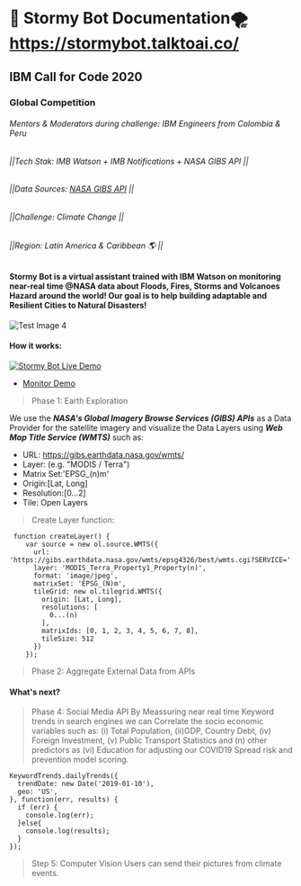 # 🤖 Stormy Bot Documentation🌪 https://stormybot.talktoai.co/
## IBM Call for Code 2020
### Global Competition 
###### Mentors & Moderators during challenge: IBM Engineers from Colombia & Peru
###### ||Tech Stak: IMB Watson + IMB Notifications + NASA GIBS API ||
###### ||Data Sources: [NASA GIBS API](https://wiki.earthdata.nasa.gov/display/GIBS/GIBS+API+for+Developers) ||
###### ||Challenge: Climate Change ||
###### ||Region: Latin America & Caribbean 🌎 ||

#### Stormy Bot is a virtual assistant trained with IBM Watson on monitoring near-real time @NASA data about Floods, Fires, Storms and Volcanoes Hazard around the world! Our goal is to help building adaptable and Resilient Cities to Natural Disasters!

![Test Image 4](https://i.ibb.co/x7WMPDn/Screen-Shot-2020-07-31-at-04-04-22.png)

#### How it works:

[![Stormy Bot Live Demo](https://img.youtube.com/vi/7bLHkBmf1UM/2.jpg)](https://youtu.be/7bLHkBmf1UM)

- [Monitor Demo](https://stormybot.talktoai.co/)


> Phase 1: Earth Exploration

We use the ***NASA's Global Imagery Browse Services (GIBS) APIs*** as a Data Provider for the satellite imagery and visualize the Data Layers using  ***Web Map Title Service (WMTS)*** such as:

- URL: https://gibs.earthdata.nasa.gov/wmts/
- Layer: (e.g. "MODIS / Terra")
- Matrix Set:'EPSG_(n)m'
- Origin:[Lat, Long]
- Resolution:[0...2]
- Tile: Open Layers

> Create Layer function:

```
 function createLayer() {
    var source = new ol.source.WMTS({
      url: 'https://gibs.earthdata.nasa.gov/wmts/epsg4326/best/wmts.cgi?SERVICE='
      layer: 'MODIS_Terra_Property1_Property(n)',
      format: 'image/jpeg',
      matrixSet: 'EPSG_(N)m',
      tileGrid: new ol.tilegrid.WMTS({
        origin: [Lat, Long],
        resolutions: [
          0...(n)
        ],
        matrixIds: [0, 1, 2, 3, 4, 5, 6, 7, 8],
        tileSize: 512
      })
    });
```

> Phase 2: Aggregate External Data from APIs

#### What's next?

> Phase 4: Social Media API
By Meassuring near real time Keyword trends in search engines we can Correlate the socio economic variables such as: (i) Total Population, (ii)GDP, Country Debt, (iv) Foreign Investment, (v) Public Transport Statistics and (n) other predictors as (vi) Education for adjusting our COVID19 Spread risk and prevention model scoring.


```
KeywordTrends.dailyTrends({
  trendDate: new Date('2019-01-10'),
  geo: 'US',
}, function(err, results) {
  if (err) {
    console.log(err);
  }else{
    console.log(results);
  }
});
```
> Step 5: Computer Vision 
Users can send their pictures from climate events. 
